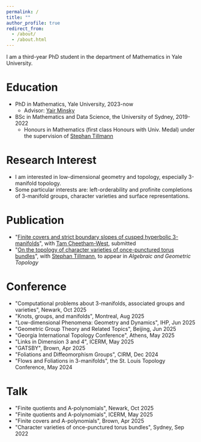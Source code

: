 ```yaml
---
permalink: /
title: ""
author_profile: true
redirect_from: 
  - /about/
  - /about.html
---
```




I am a third-year PhD student in the department of Mathematics in Yale University.

Education
======

- PhD in Mathematics, Yale University, 2023-now
  - Advisor: [Yair Minsky](https://sites.google.com/view/yair-minsky/home)
- BSc in Mathematics and Data Science, the University of Sydney, 2019-2022
  - Honours in Mathematics (first class Honours with Univ. Medal) under the supervision of [Stephan Tillmann](https://www.maths.usyd.edu.au/u/tillmann/index.html)

Research Interest
======
- I am interested in low-dimensional geometry and topology, especially 3-manifold topology.
- Some particular interests are: left-orderability and profinite completions of 3-manifold groups, character varieties and surface representations.

Publication
======
- "[Finite covers and strict boundary slopes of cusped hyperbolic 3-manifolds](https://arxiv.org/abs/2506.12289)", with [Tam Cheetham-West](https://sites.google.com/view/tam-cheetham-west/home), submitted
- "[On the topology of character varieties of once-punctured torus bundles](https://arxiv.org/abs/2206.14954)", with [Stephan Tillmann](https://www.maths.usyd.edu.au/u/tillmann/index.html), to appear in *Algebraic and Geometric Topology*

Conference
======
- "Computational problems about 3-manifolds, associated groups and varieties", Newark, Oct 2025
- "Knots, groups, and manifolds", Montreal, Aug 2025
- "Low-dimensional Phenomena: Geometry and Dynamics", IHP, Jun 2025
- "Geometric Group Theory and Related Topics", Beijing, Jun 2025
- "Georgia International Topology Conference", Athens, May 2025
- "Links in Dimension 3 and 4", ICERM, May 2025
- "GATSBY", Brown, Apr 2025
- "Foliations and Diffeomorphism Groups", CIRM, Dec 2024
- "Flows and Foliations in 3-manifolds", the St. Louis Topology Conference, May 2024

Talk
======
- "Finite quotients and A-polynomials", Newark, Oct 2025
- "Finite quotients and A-polynomials", ICERM, May 2025
- "Finite covers and A-polynomials", Brown, Apr 2025
- "Character varieties of once-punctured torus bundles", Sydney, Sep 2022
